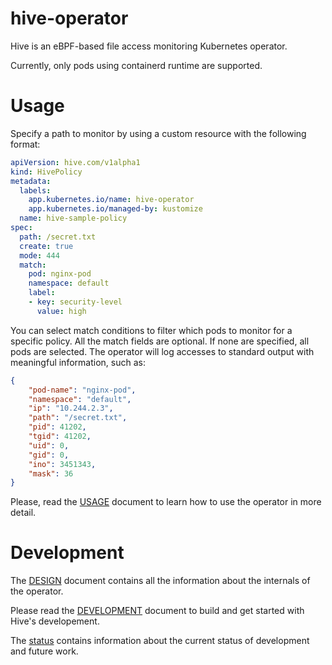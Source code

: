 # hive-operator

Hive is an eBPF-based file access monitoring Kubernetes operator.

Currently, only pods using containerd runtime are supported.

# Usage

Specify a path to monitor by using a custom resource with the following
format:

```yaml
apiVersion: hive.com/v1alpha1
kind: HivePolicy
metadata:
  labels:
    app.kubernetes.io/name: hive-operator
    app.kubernetes.io/managed-by: kustomize
  name: hive-sample-policy
spec:
  path: /secret.txt
  create: true
  mode: 444
  match:
    pod: nginx-pod
    namespace: default
    label:
    - key: security-level
      value: high
```

You can select match conditions to filter which pods to monitor for a
specific policy. All the match fields are optional. If none are
specified, all pods are selected. The operator will log accesses to
standard output with meaningful information, such as:

```json
{
    "pod-name": "nginx-pod",
    "namespace": "default",
    "ip": "10.244.2.3",
    "path": "/secret.txt",
    "pid": 41202,
    "tgid": 41202,
    "uid": 0,
    "gid": 0,
    "ino": 3451343,
    "mask": 36
} 
```

Please, read the [USAGE](./docs/USAGE.md) document to learn how to
use the operator in more detail.

# Development

The [DESIGN](./docs/DESIGN.md) document contains all the information
about the internals of the operator.

Please read the [DEVELOPMENT](./docs/DEVELOPMENT.md) document to build
and get started with Hive's developement.

The [status](./docs/status.org) contains information about the current
status of development and future work.
	
